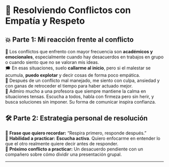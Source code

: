 # 🧘 Resolviendo Conflictos con Empatía y Respeto

## 💥 Parte 1: Mi reacción frente al conflicto

🧯 Los conflictos que enfrento con mayor frecuencia son **académicos y emocionales**, especialmente cuando hay desacuerdos en trabajos en grupo o cuando siento que no se valoran mis ideas.  
🗯️ En esas situaciones, suelo **callarme al inicio**, pero si el malestar se acumula, **puedo explotar** y decir cosas de forma poco empática.  
🤯 Después de un conflicto mal manejado, me siento con culpa, ansiedad y con ganas de retroceder el tiempo para haber actuado mejor.  
🌈 Admiro mucho a una profesora que siempre mantiene la calma en situaciones tensas. Escucha a todos, habla con firmeza pero sin herir, y busca soluciones sin imponer. Su forma de comunicar inspira confianza.

## 🛠️ Parte 2: Estrategia personal de resolución

💬 **Frase que quiero recordar:** “Respira primero, responde después.”  
🤝 **Habilidad a practicar:** **Escucha activa**. Quiero enfocarme en entender lo que el otro realmente quiere decir antes de responder.  
🧪 **Próximo conflicto a practicar:** Un desacuerdo pendiente con un compañero sobre cómo dividir una presentación grupal.

---



